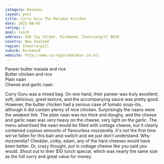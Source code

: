 ```yaml
---
category: Reviews
layout: post
title: Curry Guru The Malabar Kitchen
date: 2021-08-03
rating: 2
meal: lunch
address: 356 Tay Street, Richmond, Invercargill 9810
country: New Zealand
region: Invercargill
suburb: Richmond
website: http://www.currygurumalabar.co.nz/
---
```

Paneer butter masala and rice  
Butter chicken and rice  
Plain naan  
Cheese and garlic naan  

Curry Guru was a mixed bag. On one hand, their paneer was truly excellent; soft, delicious, great texture, and the accompanying sauce was pretty good. However, the butter chicken had a serious case of tomato soup-itis, although it did contain plenty of nice chicken. Surprisingly the naans were the weakest link. The plain naan was too thick and doughy, and the cheese and garlic naan was very heavy on the cheese, very light on the garlic. The menu advertised the naan would be filled with cottage cheese, but it clearly contained copious amounts of flavourless mozzerella. It's not the first time we've fallen for this bait-and-switch and we just don't understand. Why mozzerella? Cheddar, colby, edam, any of the hard cheeses would have been better. Or, crazy thought, put in cottage cheese like you said you would. Shout out to their $10 lunch special, which was nearly the same size as the full curry and great value for money. 
